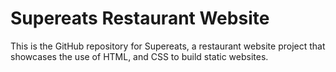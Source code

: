 # Supereats Restaurant Website

This is the GitHub repository for Supereats, a restaurant website project that showcases the use of HTML, and CSS to build static websites.